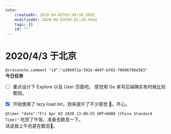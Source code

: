 ```yaml
---
note:
    createdAt: 2020-04-03T03:49:36.389Z
    modifiedAt: 2020-04-03T05:01:39.504Z
    tags: []
    id: ""
---
```

# 2020/4/3 于北京
`@crossnote.comment "id":"a2069f1a-591e-464f-bf02-f0606786a563"`  
**今日任务**

* [ ] 重点设计下 Explore 以及 User 页面吧。
      感觉用 Go 来写后端确实有时候比较繁琐。
 * [x] 开始使用了 lazy load list，效率提升了不少感觉 🌝。开心。


`@timer "date":"Fri Apr 03 2020 13:00:55 GMT+0800 (China Standard Time)"`
吃完了午饭，准备去歇息一下。  
话说我上午也是在歇息🌚。